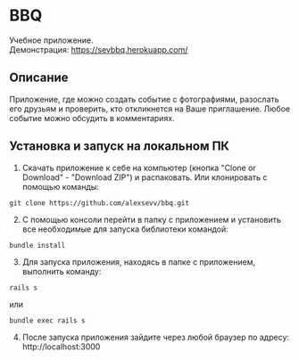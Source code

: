 # BBQ
Учебное приложение.  
Демонстрация: https://sevbbq.herokuapp.com/  

## Описание
Приложение, где можно создать событие с фотографиями, разослать его друзьям и проверить, кто откликнется на Ваше приглашение. Любое событие можно обсудить в комментариях.

## Установка и запуск на локальном ПК  
1. Скачать приложение к себе на компьютер (кнопка "Clone or Download" - "Download ZIP") и распаковать.
Или клонировать с помощью команды:
```
git clone https://github.com/alexsevv/bbq.git
```
2. С помощью консоли перейти в папку с приложением и установить все необходимые для запуска библиотеки командой:
```
bundle install
```
3. Для запуска приложения, находясь в папке с приложением, выполнить команду:
```
rails s
```
или
```
bundle exec rails s
```
4. После запуска приложения зайдите через любой браузер по адресу: http://localhost:3000
